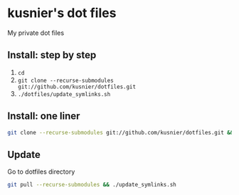 # kusnier's dot files
My private dot files

## Install: step by step

1. `cd`
2. `git clone --recurse-submodules git://github.com/kusnier/dotfiles.git`
3. `./dotfiles/update_symlinks.sh`

## Install: one liner
```bash
git clone --recurse-submodules git://github.com/kusnier/dotfiles.git && ./dotfiles/update_symlinks.sh
```

## Update
Go to dotfiles directory

```bash
git pull --recurse-submodules && ./update_symlinks.sh
```

